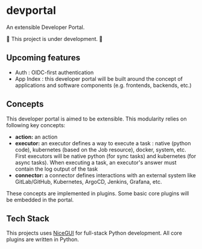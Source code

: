 # devportal
An extensible Developer Portal.
 
 :construction: This project is under development. :construction: 

 ## Upcoming features
 - Auth : OIDC-first authentication
 - App Index : this developer portal will be built around the concept of applications and software components (e.g. frontends, backends, etc.)

 ## Concepts
 This developer portal is aimed to be extensible. This modularity relies on following key concepts:
 - **action:** an action 
 - **executor:** an executor defines a way to execute a task : native (python code), kubernetes (based on the Job resource), docker, system, etc. First executors will be native python (for sync tasks) and kubernetes (for async tasks). When executing a task, an executor's answer must contain the log output of the task
 - **connector:** a connector defines interactions with an external system like GitLab/GitHub, Kubernetes, ArgoCD, Jenkins, Grafana, etc.

These concepts are implemented in plugins. Some basic core plugins will be embedded in the portal.

## Tech Stack
This projects uses [NiceGUI](https://nicegui.io) for full-stack Python development. All core plugins are written in Python.
